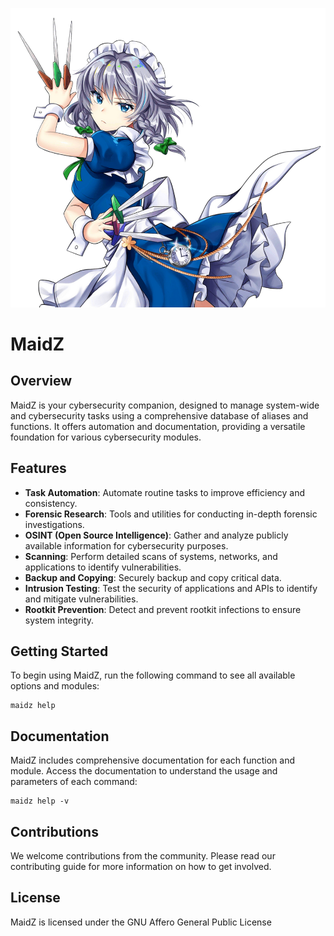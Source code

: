 ![alt](./apron/assets/sakuya_izayoi.png)

# MaidZ

## Overview

MaidZ is your cybersecurity companion, designed to manage system-wide and cybersecurity tasks using a comprehensive database of aliases and functions. It offers automation and documentation, providing a versatile foundation for various cybersecurity modules.

## Features

- **Task Automation**: Automate routine tasks to improve efficiency and consistency.
- **Forensic Research**: Tools and utilities for conducting in-depth forensic investigations.
- **OSINT (Open Source Intelligence)**: Gather and analyze publicly available information for cybersecurity purposes.
- **Scanning**: Perform detailed scans of systems, networks, and applications to identify vulnerabilities.
- **Backup and Copying**: Securely backup and copy critical data.
- **Intrusion Testing**: Test the security of applications and APIs to identify and mitigate vulnerabilities.
- **Rootkit Prevention**: Detect and prevent rootkit infections to ensure system integrity.

## Getting Started

To begin using MaidZ, run the following command to see all available options and modules:

```
maidz help
```

## Documentation

MaidZ includes comprehensive documentation for each function and module. Access the documentation to understand the usage and parameters of each command:

```
maidz help -v
```

## Contributions

We welcome contributions from the community. Please read our contributing guide for more information on how to get involved.

## License

MaidZ is licensed under the GNU Affero General Public License


